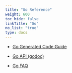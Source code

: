```yaml
---
title: "Go Reference"
weight: 600
toc_hide: false
linkTitle: "Go"
no_list: "true"
type: docs
---
```



*   [Go Generated Code Guide](/docs/reference/go/go-generated)
*   [Go API (godoc)](https://pkg.go.dev/google.golang.org/protobuf/proto)
    
*   [Go FAQ](/docs/reference/go/faq)
